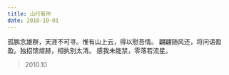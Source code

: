 ```yaml
---
title: 山行有作
date: 2010-10-01
---
```


孤鹏念雄群，天涯不可寻。惟有山上云，得以慰吾情。<!--more-->
翩翩随风还，将问语盈盈。独招馈煊赫，相执别太清。
感我未能禁，零落若流星。

> 2010.10